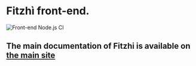 # Fitzhì front-end.

![Front-end Node.js CI](https://github.com/fitzhi/application/workflows/Node.js%20CI/badge.svg)

## The main documentation of Fitzhi is available on [the main site](http://www.fitzhi.com)
